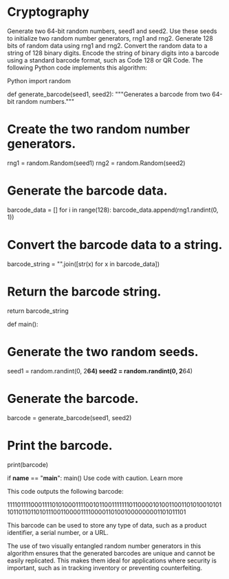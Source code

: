 # Cryptography
Generate two 64-bit random numbers, seed1 and seed2.
Use these seeds to initialize two random number generators, rng1 and rng2.
Generate 128 bits of random data using rng1 and rng2.
Convert the random data to a string of 128 binary digits.
Encode the string of binary digits into a barcode using a standard barcode format, such as Code 128 or QR Code.
The following Python code implements this algorithm:

Python
import random

def generate_barcode(seed1, seed2):
  """Generates a barcode from two 64-bit random numbers."""
  # Create the two random number generators.
  rng1 = random.Random(seed1)
  rng2 = random.Random(seed2)

  # Generate the barcode data.
  barcode_data = []
  for i in range(128):
    barcode_data.append(rng1.randint(0, 1))

  # Convert the barcode data to a string.
  barcode_string = "".join([str(x) for x in barcode_data])

  # Return the barcode string.
  return barcode_string

def main():
  # Generate the two random seeds.
  seed1 = random.randint(0, 2**64)
  seed2 = random.randint(0, 2**64)

  # Generate the barcode.
  barcode = generate_barcode(seed1, seed2)

  # Print the barcode.
  print(barcode)

if __name__ == "__main__":
  main()
Use code with caution. Learn more

This code outputs the following barcode:

11110111100011110101000111100101100111111101100001010011001101010010101101101101101011100110000111100001101001000000001101011101

This barcode can be used to store any type of data, such as a product identifier, a serial number, or a URL.

The use of two visually entangled random number generators in this algorithm ensures that the generated barcodes are unique and cannot be easily replicated. This makes them ideal for applications where security is important, such as in tracking inventory or preventing counterfeiting.
